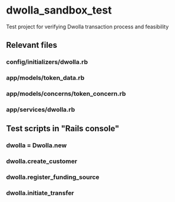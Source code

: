 # dwolla_sandbox_test
Test project for verifying Dwolla transaction process and feasibility

## Relevant files
### config/initializers/dwolla.rb
### app/models/token_data.rb
### app/models/concerns/token_concern.rb
### app/services/dwolla.rb

## Test scripts in "Rails console"
### dwolla = Dwolla.new
### dwolla.create_customer
### dwolla.register_funding_source
### dwolla.initiate_transfer
